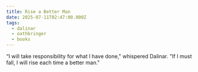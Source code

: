 ```yaml
---
title: Rise a Better Man
date: 2025-07-11T02:47:00.000Z
tags:
  - dalinar
  - oathbringer
  - books
---
```

“I will take responsibility for what I have done," whispered Dalinar. "If I must fall, I will rise each time a better man."
